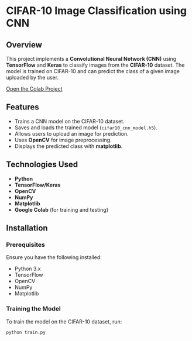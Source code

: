 # CIFAR-10 Image Classification using CNN

## Overview

This project implements a **Convolutional Neural Network (CNN)** using **TensorFlow** and **Keras** to classify images from the **CIFAR-10** dataset. The model is trained on CIFAR-10 and can predict the class of a given image uploaded by the user.


[Open the Colab Project]([https://colab.research.google.com/your_notebook_link_here](https://colab.research.google.com/drive/19prG-O72Ukc49zjEYVmvfM39797IV1dV#scrollTo=2XiDbUACOSVV))

## Features

- Trains a CNN model on the CIFAR-10 dataset.
- Saves and loads the trained model (`cifar10_cnn_model.h5`).
- Allows users to upload an image for prediction.
- Uses **OpenCV** for image preprocessing.
- Displays the predicted class with **matplotlib**.

## Technologies Used

- **Python**
- **TensorFlow/Keras**
- **OpenCV**
- **NumPy**
- **Matplotlib**
- **Google Colab** (for training and testing)

## Installation

### Prerequisites

Ensure you have the following installed:

- Python 3.x
- TensorFlow
- OpenCV
- NumPy
- Matplotlib

### Training the Model

To train the model on the CIFAR-10 dataset, run:

```bash
python train.py
